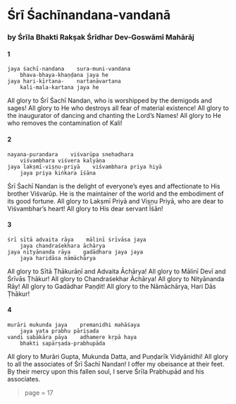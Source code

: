 # Śrī Śachīnandana-vandanā

### by Śrīla Bhakti Rakṣak Śrīdhar Dev-Goswāmī Mahārāj

#### 1

    jaya śachī-nandana    sura-muni-vandana
        bhava-bhaya-khaṇḍana jaya he
    jaya hari-kīrtana-    nartanāvartana
        kali-mala-kartana jaya he

All glory to Śrī Śachī Nandan, who is worshipped by the demigods and sages! All glory to He who destroys all fear of material existence! All glory to the inaugurator of dancing and chanting the Lord’s Names! All glory to He who removes the contamination of Kali!

#### 2

    nayana-purandara    viśvarūpa snehadhara
        viśvambhara viśvera kalyāṇa
    jaya lakṣmī-viṣṇu-priyā    viśvambhara priya hiyā
        jaya priya kiṅkara īśāna

Śrī Śachī Nandan is the delight of everyone’s eyes and affectionate to His brother Viśvarūp. He is the maintainer of the world and the embodiment of its good fortune. All glory to Lakṣmī Priyā and Viṣṇu Priyā, who are dear to Viśvambhar’s heart! All glory to His dear servant Īśān!

#### 3

    śrī sītā advaita rāya    mālinī śrīvāsa jaya
        jaya chandraśekhara āchārya
    jaya nityānanda rāya    gadādhara jaya jaya
        jaya haridāsa nāmāchārya

All glory to Sītā Ṭhākurāṇī and Advaita Āchārya! All glory to Mālinī Devī and Śrīvās Ṭhākur! All glory to Chandraśekhar Āchārya! All glory to Nityānanda Rāy! All glory to Gadādhar Paṇḍit! All glory to the Nāmāchārya, Hari Dās Ṭhākur!

#### 4

    murāri mukunda jaya    premanidhi mahāśaya
        jaya yata prabhu pāriṣada
    vandi sabākāra pāya    adhamere kṛpā haya
        bhakti sapārṣada-prabhupāda

All glory to Murāri Gupta, Mukunda Datta, and Puṇḍarīk Vidyānidhi! All glory to all the associates of Śrī Śachī Nandan! I offer my obeisance at their feet. By their mercy upon this fallen soul, I serve Śrīla Prabhupād and his associates.


> page = 17

